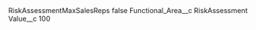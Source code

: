 <?xml version="1.0" encoding="UTF-8"?>
<CustomMetadata xmlns="http://soap.sforce.com/2006/04/metadata" xmlns:xsi="http://www.w3.org/2001/XMLSchema-instance" xmlns:xsd="http://www.w3.org/2001/XMLSchema">
    <label>RiskAssessmentMaxSalesReps</label>
    <protected>false</protected>
    <values>
        <field>Functional_Area__c</field>
        <value xsi:type="xsd:string">RiskAssessment</value>
    </values>
    <values>
        <field>Value__c</field>
        <value xsi:type="xsd:string">100</value>
    </values>
</CustomMetadata>
